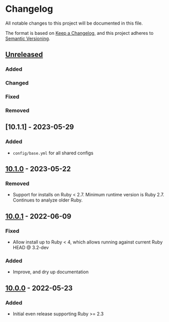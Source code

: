 # Changelog
All notable changes to this project will be documented in this file.

The format is based on [Keep a Changelog](https://keepachangelog.com/en/1.0.0/),
and this project adheres to [Semantic Versioning](https://semver.org/spec/v2.0.0.html).

## [Unreleased]
### Added
### Changed
### Fixed
### Removed

## [10.1.1] - 2023-05-29
### Added
- `config/base.yml` for all shared configs

## [10.1.0] - 2023-05-22
### Removed
- Support for installs on Ruby < 2.7. Minimum runtime version is Ruby 2.7.  Continues to analyze older Ruby.

## [10.0.1] - 2022-06-09
### Fixed
- Allow install up to Ruby < 4, which allows running against current Ruby HEAD @ 3.2-dev
### Added
- Improve, and dry up documentation

## [10.0.0] - 2022-05-23
### Added
- Initial even release supporting Ruby >= 2.3

[Unreleased]: https://github.com/rubocop-lts/rubocop-lts/compare/v10.1.0...HEAD
[10.1.0]: https://github.com/rubocop-lts/rubocop-lts/compare/v10.0.1...v10.1.0
[10.0.1]: https://github.com/rubocop-lts/rubocop-lts/compare/v10.0.0...v10.0.1
[10.0.0]: https://gitlab.com/rubocop-lts/rubocop-lts/-/tags/v10.0.0
